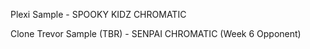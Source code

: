 Plexi Sample - SPOOKY KIDZ CHROMATIC

Clone Trevor Sample (TBR) - SENPAI CHROMATIC (Week 6 Opponent)